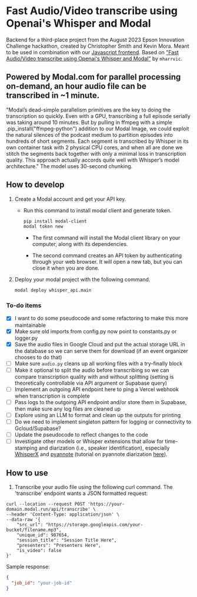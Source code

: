 # Fast Audio/Video transcribe using Openai's Whisper and Modal

Backend for a third-place project from the August 2023 Epson Innovation Challenge hackathon, created by Christopher Smith and Kevin Mora. Meant to be used in combination with our [Javascript frontend](https://github.com/chriscarrollsmith/session-scribe). Based on ["Fast Audio/Video transcribe using Openai's Whisper and Modal"](https://github.com/mharrvic/fast-audio-video-transcribe-with-whisper-and-modal) by `mharrvic`.

## Powered by Modal.com for parallel processing on-demand, an hour audio file can be transcribed in ~1 minute.

"Modal’s dead-simple parallelism primitives are the key to doing the transcription so quickly. Even with a GPU, transcribing a full episode serially was taking around 10 minutes. But by pulling in ffmpeg with a simple .pip_install("ffmpeg-python") addition to our Modal Image, we could exploit the natural silences of the podcast medium to partition episodes into hundreds of short segments. Each segment is transcribed by Whisper in its own container task with 2 physical CPU cores, and when all are done we stitch the segments back together with only a minimal loss in transcription quality. This approach actually accords quite well with Whisper’s model architecture." The model uses 30-second chunking.

## How to develop

1. Create a Modal account and get your API key.

   - Run this command to install modal client and generate token.

     ```bash
     pip install modal-client
     modal token new
     ```

     - The first command will install the Modal client library on your computer, along with its dependencies.

     - The second command creates an API token by authenticating through your web browser. It will open a new tab, but you can close it when you are done.

2. Deploy your modal project with the following command.

   ```bash
   modal deploy whisper_api.main
   ```

### To-do items

- [x] I want to do some pseudocode and some refactoring to make this more maintainable
- [x] Make sure old imports from config.py now point to constants.py or logger.py
- [x] Save the audio files in Google Cloud and put the actual storage URL in the database so we can serve them for download (if an event organizer chooses to do that)
- [ ] Make sure `audio.py` cleans up all working files with a try-finally block
- [ ] Make it optional to split the audio before transcribing so we can compare transcription quality with and without splitting (setting is theoretically controllable via API argument or Supabase query)
- [ ] Implement an outgoing API endpoint here to ping a Vercel webhook when transcription is complete
- [ ] Pass logs to the outgoing API endpoint and/or store them in Supabase, then make sure any log files are cleaned up
- [ ] Explore using an LLM to format and clean up the outputs for printing
- [ ] Do we need to implement singleton pattern for logging or connectivity to Gcloud/Supabase?
- [ ] Update the pseudocode to reflect changes to the code
- [ ] Investigate other models or Whisper extensions that allow for time-stamping and diarization (i.e., speaker identification), especially [WhisperX](https://github.com/m-bain/whisperX) and [pyannote](https://github.com/pyannote/pyannote-audio) (tutorial on pyannote diarization [here](https://lablab.ai/t/whisper-transcription-and-speaker-identification)).

## How to use

1. Transcribe your audio file using the following curl command. The 'transcribe' endpoint wants a JSON formatted request:

  ```curl
  curl --location --request POST 'https://your-domain.modal.run/api/transcribe' \
  --header 'Content-Type: application/json' \
  --data-raw '{
      "src_url": "https://storage.googleapis.com/your-bucket/filename.mp3",
      "unique_id": 987654,
      "session_title": "Session Title Here",
      "presenters": "Presenters Here",
      "is_video": false
  }'
  ```

   Sample response:

   ```json
   {
     "job_id": "your-job-id"
   }
   ```
